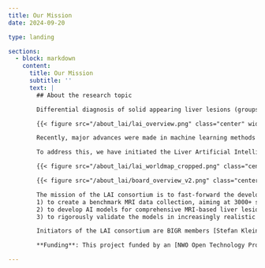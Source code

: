 ```yaml
---
title: Our Mission
date: 2024-09-20

type: landing

sections:
  - block: markdown
    content:
      title: Our Mission
      subtitle: ''
      text: |
        ## About the research topic

        Differential diagnosis of solid appearing liver lesions (groups of abnormal cells in the liver, either malignant or benign) based on magnetic resonance imaging (MRI) is one of the most important challenges for abdominal radiologists. Based on their interpretation, patients are referred back with no need for follow-up or they may undergo further analysis with subsequent treatments, including surgery or chemotherapy. In current practice, the differential diagnosis of liver lesions is based on subjective and qualitative assessment, relying vastly on the experience of the local radiologist. More objective and quantitative approaches are therefore urgently needed. 

        {{< figure src="/about_lai/lai_overview.png" class="center" width="50%" >}}

        Recently, major advances were made in machine learning methods for automatic quantification of medical images. To develop such methods for liver lesion diagnosis, large collections of clinically representative MRI data with ground truth labels are needed for model training and validation. Such datasets are currently not available, and as a result, there is little progress in the development of machine learning methods for liver lesion diagnosis.

        To address this, we have initiated the Liver Artificial Intelligence (LAI) consortium, consisting of leading abdominal radiologists in the field of liver imaging from 12 medical centers worldwide, and scientists in the field of image analysis and machine learning.

        {{< figure src="/about_lai/lai_worldmap_cropped.png" class="center" width="75%" >}}

        {{< figure src="/about_lai/board_overview_v2.png" class="center" width="75%" >}}

        The mission of the LAI consortium is to fast-forward the development, validation, and implementation of machine learning methods that could support MRI-based diagnosis of liver lesions. In the current project proposal, we define three key objectives that contribute to this mission:
        1) to create a benchmark MRI data collection, aiming at 3000+ scans with corresponding ground truth labels, accessible to researchers worldwide
        2) to develop AI models for comprehensive MRI-based liver lesion phenotyping through automated machine learning (AutoML)
        3) to rigorously validate the models in increasingly realistic clinical settings.

        Initiators of the LAI consortium are BIGR members [Stefan Klein](/author/stefan-klein/) and [Martijn Starmans](/author/martijn-p.-a.-starmans/), and abdominal radiologist [Maarten Thomeer](/author/maarten-g.-thomeer/) (Erasmus MC).

        **Funding**: This project funded by an [NWO Open Technology Program (OTP)](https://www.nwo.nl/en/news/seven-application-oriented-projects-can-start-through-open-technology-programme) grant is a first action of the LAI consortium towards the introduction of artificial intelligence into the clinic to support the diagnosis of liver lesions and thereby improve treatment decisions for the individual patient.

---
```

